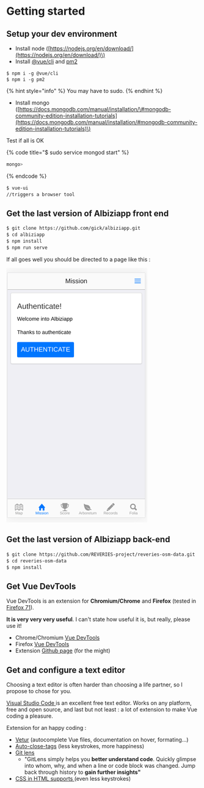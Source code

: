 # Getting started

## Setup your dev environment

* Install node \([https://nodejs.org/en/download/](https://nodejs.org/en/download/)\)
* Install [@vue/cli](https://cli.vuejs.org/) and [pm2](https://pm2.keymetrics.io/)

```
$ npm i -g @vue/cli
$ npm i -g pm2
```

{% hint style="info" %}
 You may have to sudo.
{% endhint %}

* Install mongo \([https://docs.mongodb.com/manual/installation/\#mongodb-community-edition-installation-tutorials](https://docs.mongodb.com/manual/installation/#mongodb-community-edition-installation-tutorials)\)

Test if all is OK

{% code title="$ sudo service mongod start" %}
```bash
mongo>
```
{% endcode %}

```bash
$ vue-ui
//triggers a browser tool
```

## Get the last version of Albiziapp front end

```bash
$ git clone https://github.com/gick/albiziapp.git
$ cd albiziapp
$ npm install
$ npm run serve
```

If all goes well you should be directed to a page like this :

![](../../.gitbook/assets/image%20%2812%29.png)





## Get the last version of Albiziapp back-end

```bash
$ git clone https://github.com/REVERIES-project/reveries-osm-data.git
$ cd reveries-osm-data
$ npm install
```

## Get Vue DevTools

Vue DevTools is an extension for **Chromium/Chrome** and **Firefox** \(tested in [Firefox 71](https://www.mozilla.org/en-US/firefox/developer/?utm_campaign=deved_inactive_css&utm_medium=referral&utm_source=developer.mozilla.org)\).

 **It is very very very useful**. I can't state how useful it is, but really, please use it!

* Chrome/Chromium [Vue DevTools](https://chrome.google.com/webstore/detail/vuejs-devtools/nhdogjmejiglipccpnnnanhbledajbpd)
* Firefox [Vue DevTools](https://addons.mozilla.org/en-US/firefox/addon/vue-js-devtools/)
* Extension [Github page](https://github.com/vuejs/vue-devtools) \(for the might\)

## Get and configure a text editor

Choosing a text editor is often harder than choosing a life partner, so I propose to chose for you.

[Visual Studio Code ](https://code.visualstudio.com/)is an excellent free text editor. Works on any platform, free and open source, and last but not least : a lot of extension to make Vue coding a pleasure. 

Extension for an happy coding :

* [Vetur](https://vuejs.github.io/vetur) \(autocomplete Vue files, documentation on hover, formating...\)
* [Auto-close-tags](https://marketplace.visualstudio.com/items?itemName=bradgashler.htmltagwrap) \(less keystrokes, more happiness\)
* [Git lens](https://gitlens.amod.io/)  
  * "GitLens simply helps you **better understand code**. Quickly glimpse into whom, why, and when a line or code block was changed. Jump back through history to **gain further insights"**
* [CSS in HTML supports ](https://marketplace.visualstudio.com/items?itemName=ecmel.vscode-html-css)\(even less keystrokes\)









